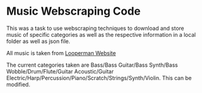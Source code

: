 # Music Webscraping Code

This was a task to use webscraping techniques to download and store music of specific categories as well as the respective information in a local folder as well as json file. 

All music is taken from [Looperman Website](https://www.looperman.com/)

The current categories taken are Bass/Bass Guitar/Bass Synth/Bass Wobble/Drum/Flute/Guitar Acoustic/Guitar Electric/Harp/Percussion/Piano/Scratch/Strings/Synth/Violin. This can be modified. 